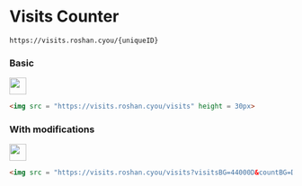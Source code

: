# Visits Counter

```
https://visits.roshan.cyou/{uniqueID}
```

### Basic

<img src = "https://visits.roshan.cyou/visits" height = 30px>

```html
<img src = "https://visits.roshan.cyou/visits" height = 30px>
```

### With modifications

<img src = "https://visits.roshan.cyou/visits?visitsBG=44000D&countBG=DA0037&visitsText=FF6768&countText=FCDAB7&textShadow=0" height = 30px>

```html
<img src = "https://visits.roshan.cyou/visits?visitsBG=44000D&countBG=DA0037&visitsText=FF6768&countText=FCDAB7&textShadow=0" height = 30px>
```